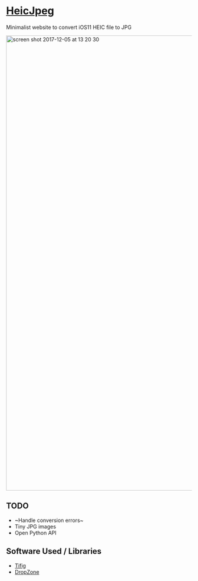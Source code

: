 # [HeicJpeg](http://heicjpeg.com/)

Minimalist website to convert iOS11 HEIC file to JPG

<img width="1233" alt="screen shot 2017-12-05 at 13 20 30" src="https://user-images.githubusercontent.com/1506323/33606811-26dd204a-d9bf-11e7-89a6-a26cb80613da.png">

## TODO 

* ~Handle conversion errors~
* Tiny JPG images
* Open Python API

## Software Used / Libraries

- [Tifig](https://github.com/monostream/tifig)
- [DropZone](https://github.com/enyo/dropzone/)
